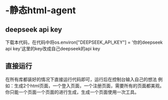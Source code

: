 # -静态html-agent
## deepseek api key
下载本代码，在代码中将os.environ["DEEPSEEK_API_KEY"] = '你的deepseek api key'这里的key改成自己deepseek的api key
## 直接运行
在所有库都装好的情况下直接运行代码即可，运行后在控制台输入自己的想法
  例如：生成2个html页面，一个登入页面，一个注册页面，需要所有的页面都美观。你只能一个页面一个页面的进行生成，生成一个页面使用一次工具。
